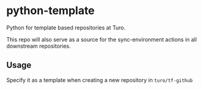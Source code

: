 # python-template

Python for template based repositories at Turo.

This repo will also serve as a source for the sync-environment actions in all downstream repositories.

## Usage

Specify it as a template when creating a new repository in `turo/tf-github`